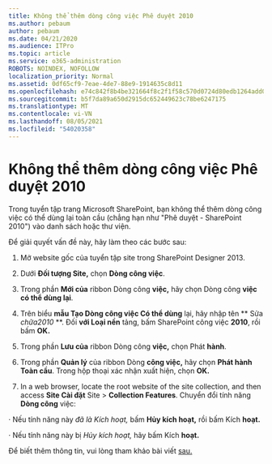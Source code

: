 ```yaml
---
title: Không thể thêm dòng công việc Phê duyệt 2010
ms.author: pebaum
author: pebaum
ms.date: 04/21/2020
ms.audience: ITPro
ms.topic: article
ms.service: o365-administration
ROBOTS: NOINDEX, NOFOLLOW
localization_priority: Normal
ms.assetid: 0df65cf9-7eae-4de7-88e9-1914635c8d11
ms.openlocfilehash: e74c842f8b4be321664f8c2f1f58c570d0724d80edb1264add0647bf313bc82f
ms.sourcegitcommit: b5f7da89a650d2915dc652449623c78be6247175
ms.translationtype: MT
ms.contentlocale: vi-VN
ms.lasthandoff: 08/05/2021
ms.locfileid: "54020358"
---
```

# <a name="unable-to-add-2010-approval-workflow"></a>Không thể thêm dòng công việc Phê duyệt 2010

Trong tuyển tập trang Microsoft SharePoint, bạn không thể thêm dòng công việc có thể dùng lại toàn cầu (chẳng hạn như "Phê duyệt - SharePoint 2010") vào danh sách hoặc thư viện.
  
Để giải quyết vấn đề này, hãy làm theo các bước sau: 
  
1. Mở website gốc của tuyển tập site trong SharePoint Designer 2013.
  
2. Dưới **Đối tượng Site,** chọn **Dòng công việc**. 
  
3. Trong phần **Mới của** ribbon Dòng công **việc,** hãy chọn Dòng công **việc có thể dùng lại**. 
  
4. Trên biểu **mẫu Tạo Dòng công việc Có thể dùng** lại, hãy nhập tên ** Sửa *chữa2010* **. Đối **với Loại nền** tảng, bấm SharePoint công việc **2010**, rồi bấm **OK.** 
  
1. Trong phần **Lưu của** ribbon Dòng công **việc,** chọn Phát **hành**. 
  
2. Trong phần **Quản lý** của ribbon Dòng **công việc,** hãy chọn **Phát hành Toàn cầu**. Trong hộp thoại xác nhận xuất hiện, chọn **OK.** 
  
3. In a web browser, locate the root website of the site collection, and then access **Site Cài đặt** Site \> **Collection Features**. Chuyển đổi tính năng **Dòng công** việc: 
  
· Nếu tính năng này *đã là Kích hoạt,* bấm **Hủy kích hoạt,** rồi bấm Kích **hoạt.** 
  
· Nếu tính năng này bị *Hủy kích hoạt,* hãy bấm Kích **hoạt.** 
  
Để biết thêm thông tin, vui lòng tham khảo bài viết [sau.](https://go.microsoft.com/fwlink/?linkid=2047770&amp;clcid=0x409)
  

